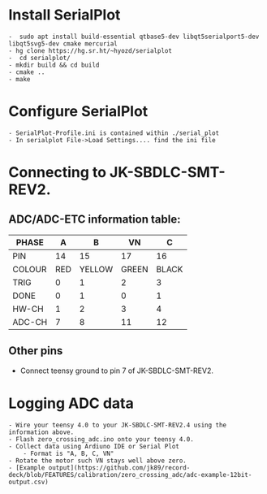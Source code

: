 # Install SerialPlot
    -  sudo apt install build-essential qtbase5-dev libqt5serialport5-dev libqt5svg5-dev cmake mercurial
    - hg clone https://hg.sr.ht/~hyozd/serialplot
    -  cd serialplot/
    - mkdir build && cd build
    - cmake ..
 	- make

# Configure SerialPlot
    - SerialPlot-Profile.ini is contained within ./serial_plot
    - In serialplot File->Load Settings.... find the ini file

# Connecting to JK-SBDLC-SMT-REV2. 

## ADC/ADC-ETC information table:

| PHASE       | A   | B      | VN    | C     |
|-------------|-----|--------|-------|-------|
| PIN         | 14  | 15     | 17    | 16    |
| COLOUR      | RED | YELLOW | GREEN | BLACK |
| TRIG        | 0   | 1      | 2     | 3     |
| DONE        | 0   | 1      | 0     | 1     |
| HW-CH       | 1   | 2      | 3     | 4     |
| ADC-CH      | 7   | 8      | 11    | 12    |

## Other pins

- Connect teensy ground to pin 7 of JK-SBDLC-SMT-REV2.

# Logging ADC data

    - Wire your teensy 4.0 to your JK-SBDLC-SMT-REV2.4 using the information above.
    - Flash zero_crossing_adc.ino onto your teensy 4.0.
    - Collect data using Ardiuno IDE or Serial Plot
        - Format is "A, B, C, VN"
    - Rotate the motor such VN stays well above zero.
    - [Example output](https://github.com/jk89/record-deck/blob/FEATURES/calibration/zero_crossing_adc/adc-example-12bit-output.csv)
